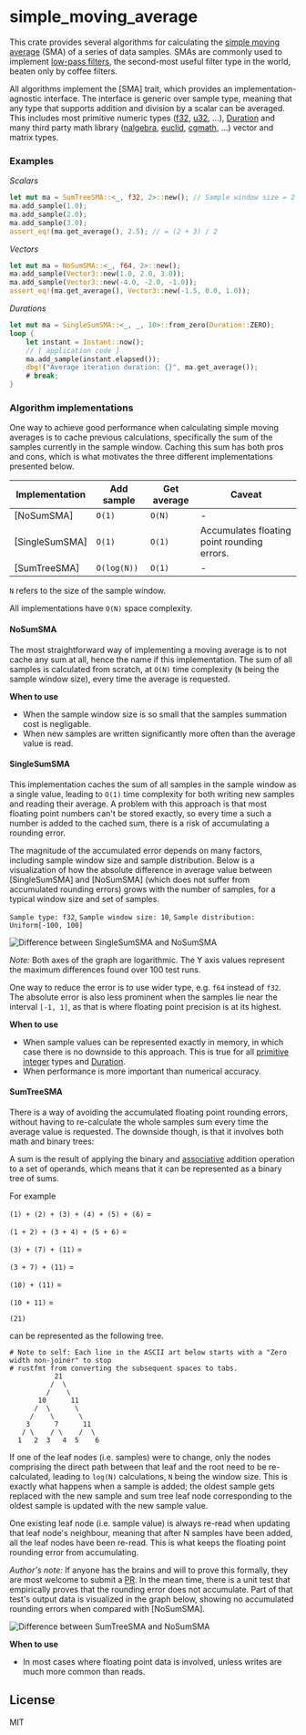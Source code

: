 # simple_moving_average

This crate provides several algorithms for calculating the
[simple moving average](https://en.wikipedia.org/wiki/Moving_average#Simple_moving_averages) (SMA)
of a series of data samples. SMAs are commonly used to implement
[low-pass filters](https://en.wikipedia.org/wiki/Low-pass_filter), the second-most useful filter
type in the world, beaten only by coffee filters.

All algorithms implement the [SMA] trait, which provides an implementation-agnostic interface. The
interface is generic over sample type, meaning that any type that supports addition and division by
a scalar can be averaged. This includes most primitive numeric types
([f32](https://doc.rust-lang.org/std/primitive.f32.html),
[u32](https://doc.rust-lang.org/std/primitive.u32.html), ...),
[Duration](https://doc.rust-lang.org/std/time/struct.Duration.html) and
many third party math library ([nalgebra](https://docs.rs/nalgebra/),
[euclid](https://docs.rs/euclid/), [cgmath](https://docs.rs/cgmath/), ...) vector and matrix types.

### Examples

*Scalars*
```rust
let mut ma = SumTreeSMA::<_, f32, 2>::new(); // Sample window size = 2
ma.add_sample(1.0);
ma.add_sample(2.0);
ma.add_sample(3.0);
assert_eq!(ma.get_average(), 2.5); // = (2 + 3) / 2
```

*Vectors*
```rust
let mut ma = NoSumSMA::<_, f64, 2>::new();
ma.add_sample(Vector3::new(1.0, 2.0, 3.0));
ma.add_sample(Vector3::new(-4.0, -2.0, -1.0));
assert_eq!(ma.get_average(), Vector3::new(-1.5, 0.0, 1.0));
```

*Durations*
```rust
let mut ma = SingleSumSMA::<_, _, 10>::from_zero(Duration::ZERO);
loop {
	let instant = Instant::now();
	// [ application code ]
	ma.add_sample(instant.elapsed());
	dbg!("Average iteration duration: {}", ma.get_average());
	# break;
}
```

### Algorithm implementations

One way to achieve good performance when calculating simple moving averages is to cache previous
calculations, specifically the sum of the samples currently in the sample window. Caching this sum
has both pros and cons, which is what motivates the three different implementations presented below.

| Implementation | Add sample  | Get average | Caveat                                      |
|----------------|-------------|-------------|---------------------------------------------|
| [NoSumSMA]     | `O(1)`      | `O(N)`      | -                                           |
| [SingleSumSMA] | `O(1)`      | `O(1)`      | Accumulates floating point rounding errors. |
| [SumTreeSMA]   | `O(log(N))` | `O(1)`      | -                                           |

`N` refers to the size of the sample window.

All implementations have `O(N)` space complexity.

#### NoSumSMA

The most straightforward way of implementing a moving average is to not cache any sum at all, hence
the name if this implementation. The sum of all samples is calculated from scratch, at `O(N)` time
complexity (`N` being the sample window size), every time the average is requested.

**When to use**
 - When the sample window size is so small that the samples summation cost is negligable.
 - When new samples are written significantly more often than the average value is read.

#### SingleSumSMA

This implementation caches the sum of all samples in the sample window as a single value, leading to
`O(1)` time complexity for both writing new samples and reading their average. A problem with this
approach is that most floating point numbers can't be stored exactly, so every time a such a number
is added to the cached sum, there is a risk of accumulating a rounding error.

The magnitude of the accumulated error depends on many factors, including sample window size and
sample distribution. Below is a visualization of how the absolute difference in average value
between [SingleSumSMA] and [NoSumSMA] (which does not suffer from accumulated
rounding errors) grows with the number of samples, for a typical window size and set of samples.

`Sample type: f32`, `Sample window size: 10`,
`Sample distribution: Uniform[-100, 100]`

![Difference between SingleSumSMA and NoSumSMA](https://raw.githubusercontent.com/oskargustafsson/moving_average/master/res/single_sum_diff.png)

*Note:* Both axes of the graph are logarithmic. The Y axis values represent the maximum differences
found over 100 test runs.

One way to reduce the error is to use wider type, e.g. `f64` instead of `f32`. The absolute error is
also less prominent when the samples lie near the interval `[-1, 1]`, as that is where floating
point precision is at its highest.

**When to use**
 - When sample values can be represented exactly in memory, in which case there is no downside to
   this approach. This is true for all [primitive integer](https://doc.rust-lang.org/book/ch03-02-data-types.html#integer-types)
   types and [Duration](https://doc.rust-lang.org/std/time/struct.Duration.html).
 - When performance is more important than numerical accuracy.

#### SumTreeSMA

There is a way of avoiding the accumulated floating point rounding errors, without having to
re-calculate the whole samples sum every time the average value is requested. The downside though,
is that it involves both math and binary trees:

A sum is the result of applying the binary and
[associative](https://en.wikipedia.org/wiki/Associative_property)
addition operation to a set of operands, which means that it can be represented as a binary tree of
sums.

For example

`(1) + (2) + (3) + (4) + (5) + (6)` =

`(1 + 2) + (3 + 4) + (5 + 6)` =

`(3) + (7) + (11)` =

`(3 + 7) + (11)` =

`(10) + (11)` =

`(10 + 11)` =

`(21)`

can be represented as the following tree.
```
# Note to self: Each line in the ASCII art below starts with a "Zero width non-joiner" to stop
# rustfmt from converting the subsequent spaces to tabs.
‌           21
‌          /  \
‌         /    \
‌       10      11
‌      /  \      \
‌     /    \      \
‌    3      7      11
‌   / \    / \    /  \
‌  1   2  3   4  5    6
```

If one of the leaf nodes (i.e. samples) were to change, only the nodes comprising the direct
path between that leaf and the root need to be re-calculated, leading to `log(N)` calculations, `N`
being the window size. This is exactly what happens when a sample is added; the oldest sample gets
replaced with the new sample and sum tree leaf node corresponding to the oldest sample is updated
with the new sample value.

One existing leaf node (i.e. sample value) is always re-read when updating that leaf node's
neighbour, meaning that after N samples have been added, all the leaf nodes have been re-read. This
is what keeps the floating point rounding error from accumulating.

*Author's note:* If anyone has the brains and will to prove this formally, they are most welcome to
submit a [PR](https://github.com/oskargustafsson/moving_average/pulls). In the mean time, there is a
unit test that empirically proves that the rounding error does not accumulate. Part of that test's
output data is visualized in the graph below, showing no accumulated rounding errors when compared
with [NoSumSMA].

![Difference between SumTreeSMA and NoSumSMA](https://raw.githubusercontent.com/oskargustafsson/moving_average/master/res/sum_tree_diff.png)

**When to use**
 - In most cases where floating point data is involved, unless writes are much more common than
   reads.


## License

MIT

